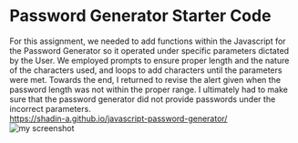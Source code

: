 # Password Generator Starter Code
For this assignment, we needed to add functions within the Javascript for the Password Generator so it operated under specific parameters dictated by the User. 
We employed prompts to ensure proper length and the nature of the characters used, and loops to add characters until the parameters were met. Towards the end, I returned to revise the alert given when the password length was not within the proper range. I ultimately had to make sure that the password generator did not provide passwords under the incorrect parameters. 
<br>https://shadin-a.github.io/javascript-password-generator/
<br>![my screenshot](./assets/images/myscreenshot.png)
